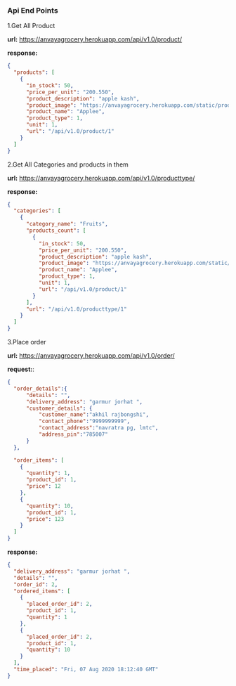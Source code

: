 ### Api End Points

1.Get All Product

  __url:__ https://anvayagrocery.herokuapp.com/api/v1.0/product/

  __response:__
```json
{
  "products": [
    {
      "in_stock": 50, 
      "price_per_unit": "200.550", 
      "product_description": "apple kash", 
      "product_image": "https://anvayagrocery.herokuapp.com/static/product_images/ba821f7fbe06c8c3.png", 
      "product_name": "Applee", 
      "product_type": 1, 
      "unit": 1, 
      "url": "/api/v1.0/product/1"
    }
  ]
}

```

2.Get All Categories and products in them

  __url:__ https://anvayagrocery.herokuapp.com/api/v1.0/producttype/

  __response:__
```json
{
  "categories": [
    {
      "category_name": "Fruits", 
      "products_count": [
        {
          "in_stock": 50, 
          "price_per_unit": "200.550", 
          "product_description": "apple kash", 
          "product_image": "https://anvayagrocery.herokuapp.com/static/product_images/ba821f7fbe06c8c3.png", 
          "product_name": "Applee", 
          "product_type": 1, 
          "unit": 1, 
          "url": "/api/v1.0/product/1"
        }
      ], 
      "url": "/api/v1.0/producttype/1"
    }
  ]
}

```

3.Place order 

  __url:__ https://anvayagrocery.herokuapp.com/api/v1.0/order/

  __request:__:
  ```json
  {
    "order_details":{
        "details": "",
        "delivery_address": "garmur jorhat ",
        "customer_details": {
            "customer_name":"akhil rajbongshi",
            "contact_phone":"9999999999",
            "contact_address":"navratra pg, lmtc",
            "address_pin":"785007"
        }
    },
  
    "order_items": [
      {
        "quantity": 1,
        "product_id": 1,
        "price": 12
      },
      {
        "quantity": 10,
        "product_id": 1,
        "price": 123
      }
    ]
}  

  ```
  __response:__
```json
{
  "delivery_address": "garmur jorhat ",
  "details": "",
  "order_id": 2,
  "ordered_items": [
    {
      "placed_order_id": 2,
      "product_id": 1,
      "quantity": 1
    },
    {
      "placed_order_id": 2,
      "product_id": 1,
      "quantity": 10
    }
  ],
  "time_placed": "Fri, 07 Aug 2020 18:12:40 GMT"
}

```



